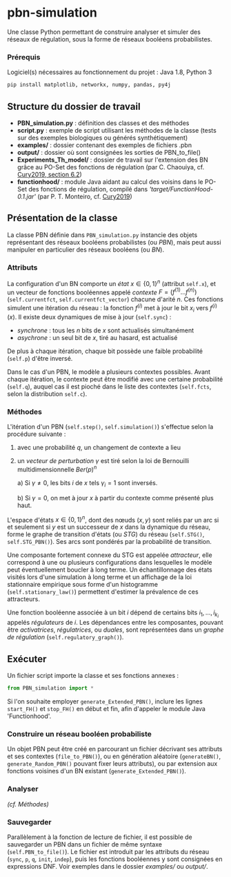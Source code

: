 # pbn-simulation
Une classe Python permettant de construire analyser et simuler des réseaux de régulation, sous la forme de réseaux booléens probabilistes.

### Prérequis

Logiciel(s) nécessaires au fonctionnement du projet : Java 1.8, Python 3

```python
pip install matplotlib, networkx, numpy, pandas, py4j
```

## Structure du dossier de travail
- **PBN_simulation.py** : définition des classes et des méthodes
- **script.py** : exemple de script utilisant les méthodes de la classe (tests sur des exemples biologiques ou générés synthétiquement)
- **examples/** : dossier contenant des exemples de fichiers .pbn
- **output/** : dossier où sont consignées les sorties de PBN_to_file()
- **Experiments_Th_model/** : dossier de travail sur l'extension des BN grâce au PO-Set des fonctions de régulation (par C. Chaouiya, cf. [Cury2019, section 6.2](https://arxiv.org/abs/1901.07623))
- **functionhood/** : module Java aidant au calcul des voisins dans le PO-Set des fonctions de régulation, compilé dans *'target/FunctionHood-0.1.jar'* (par P. T. Monteiro, cf. [Cury2019](https://arxiv.org/abs/1901.07623))

## Présentation de la classe
La classe PBN définie dans `PBN_simulation.py` instancie des objets représentant des réseaux booléens probabilistes (ou *PBN*), mais peut aussi manipuler en particulier des réseaux booléens (ou *BN*).

### Attributs
La configuration d'un BN comporte un *état* $x \in \{0,1\}^n$ (attribut `self.x`), et un vecteur de fonctions booléennes appelé *contexte* $F = (f^{(1)} \dots f^{(n)})$ (`self.currentfct`, `self.currentfct_vector`) chacune d'arité $n$. Ces fonctions simulent une itération du réseau : la fonction $f^{(i)}$ met à jour le bit $x_i$ vers $f^{(i)}(x)$. Il existe deux dynamiques de mise à jour (`self.sync`) :
- *synchrone* : tous les $n$ bits de $x$ sont actualisés simultanément
- *asychrone* : un seul bit de $x$, tiré au hasard, est actualisé

De plus à chaque itération, chaque bit possède une faible probabilité (`self.p`) d'être inversé.

Dans le cas d'un PBN, le modèle a plusieurs contextes possibles. Avant chaque itération, le contexte peut être modifié avec une certaine probabilité (`self.q`), auquel cas il est pioché dans le liste des contextes (`self.fcts`, selon la distribution `self.c`).

### Méthodes
L'itération d'un PBN (`self.step()`, `self.simulation()`) s'effectue selon la procédure suivante :
1) avec une probabilité $q$, un changement de contexte a lieu
2) un *vecteur de perturbation* $\gamma$ est tiré selon la loi de Bernouilli multidimensionnelle $Ber(p)^n$

      a) Si $\gamma \neq 0$, les bits $i$ de $x$ tels $\gamma_i = 1$ sont inversés.

      b) Si $\gamma = 0$, on met à jour $x$ à partir du contexte comme présenté plus haut.

L'espace d'états $x \in \{0,1\}^n$, dont des nœuds $(x,y)$ sont reliés par un arc si et seulement si $y$ est un successeur de $x$ dans la dynamique du réseau, forme le graphe de transition d'états (ou *STG*) du réseau (`self.STG()`, `self.STG_PBN()`). Ses arcs sont pondérés par la probabilité de transition.

Une composante fortement connexe du STG est appelée *attracteur*, elle correspond à une ou plusieurs configurations dans lesquelles le modèle peut éventuellement boucler à long terme. Un échantillonnage des états visités lors d'une simulation à long terme et un affichage de la loi stationnaire empirique sous forme d'un histogramme (`self.stationary_law()`) permettent d'estimer la prévalence de ces attracteurs.

Une fonction booléenne associée à un bit $i$ dépend de certains bits $i_1, \dots, i_{k_i}$ appelés *régulateurs* de $i$. Les dépendances entre les composantes, pouvant être *activatrices*, *régulatrices*, ou *duales*, sont représentées dans un *graphe de régulation* (`self.regulatory_graph()`).


## Exécuter
Un fichier script importe la classe et ses fonctions annexes :
```python
from PBN_simulation import *
```
Si l'on souhaite employer `generate_Extended_PBN()`, inclure les lignes `start_FH()` et `stop_FH()` en début et fin, afin d'appeler le module Java 'Functionhood'.

### Construire un réseau booléen probabiliste
Un objet PBN peut être créé en parcourant un fichier décrivant ses attributs et ses contextes (`file_to_PBN()`), ou en génération aléatoire (`generateBN()`, `generate_Random_PBN()` pouvant fixer leurs attributs), ou par extension aux fonctions voisines d'un BN existant (`generate_Extended_PBN()`).

### Analyser
*(cf. Méthodes)*

### Sauvegarder
Parallèlement à la fonction de lecture de fichier, il est possible de sauvegarder un PBN dans un fichier de même syntaxe (`self.PBN_to_file()`). Le fichier est introduit par les attributs du réseau (`sync`, `p`, `q`, `init`, `indep`), puis les fonctions booléennes y sont consignées en expressions DNF. Voir exemples dans le dossier *examples/* ou *output/*.
